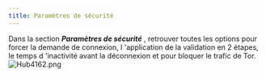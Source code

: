 ```yaml
---
title: Paramètres de sécurité
---
```

Dans la section ***Paramètres de sécurité*** , retrouver toutes les options pour forcer la demande de connexion, l 'application de la validation en 2 étapes, le temps d 'inactivité avant la déconnexion et pour bloquer le trafic de Tor.  
![Hub4162.png](/img/fr/hub/Hub4162.png) 

